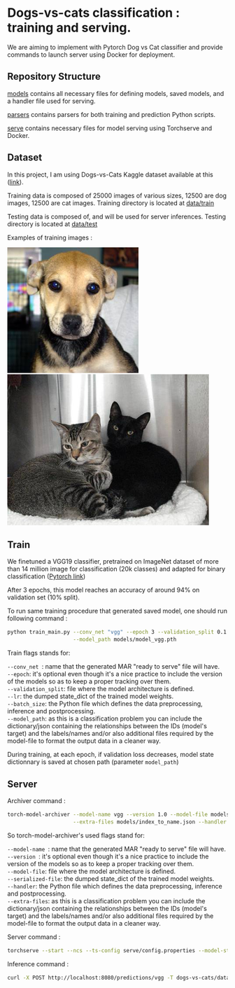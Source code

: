 # Dogs-vs-cats classification : training and serving.

We are aiming to implement with Pytorch Dog vs Cat classifier and provide commands to launch server using Docker for deployment.

## Repository Structure

[models](./models) contains all necessary files for defining models, saved models, and a handler file used for serving.

[parsers](./parsers) contains parsers for both training and prediction Python scripts.

[serve](./serve) contains necessary files for model serving using Torchserve and Docker.

## Dataset

In this project, I am using Dogs-vs-Cats Kaggle dataset available at this ([link](https://www.kaggle.com/c/dogs-vs-cats/data)).

Training data is composed of 25000 images of various sizes, 12500 are dog images, 12500 are cat images. Training directory is located at [data/train](./data/train)

Testing data is composed of, and will be used for server inferences. Testing directory is located at [data/test](./data/test1)

Examples of training images :

![Example of training dog image](./data/train/dog.4.jpg "Example of training dog image") ![Example of training cat image](./data/train/cat.8.jpg "Example of training cat image")

## Train

We finetuned a VGG19 classifier, pretrained on ImageNet dataset of more than 14 million image for classification (20k classes) and adapted for binary classification  ([Pytorch link](https://pytorch.org/vision/main/generated/torchvision.models.vgg19_bn.html))

After 3 epochs, this model reaches an accuracy of around 94% on validation set (10% split).

To run same training procedure that generated saved model, one should run following command :

```bash
python train_main.py --conv_net "vgg" --epoch 3 --validation_split 0.1 --lr 1e-3 --batch_size 32 \
                     --model_path models/model_vgg.pth
```
Train flags stands for:

``--conv_net ``: name that the generated MAR "ready to serve" file will have. \
``--epoch``: it's optional even though it's a nice practice to include the version of the models so as to keep a proper tracking over them.\
``--validation_split``: file where the model architecture is defined.\
``--lr``: the dumped state_dict of the trained model weights.\
``--batch_size``: the Python file which defines the data preprocessing, inference and postprocessing.\
``--model_path``: as this is a classification problem you can include the dictionary/json containing the relationships between the IDs (model's target) and the labels/names and/or also additional files required by the model-file to format the output data in a cleaner way.


During training, at each epoch, if validation loss decreases, model state dictionnary is saved at chosen path (parameter ``model_path``)


## Server

Archiver command : 

```bash
torch-model-archiver --model-name vgg --version 1.0 --model-file models/vgg.py --serialized-file models/model_vgg.pth \
                     --extra-files models/index_to_name.json --handler models/handler.py --export-path serve/model-store -f
```
So torch-model-archiver's used flags stand for:

``--model-name ``: name that the generated MAR "ready to serve" file will have. \
``--version ``: it's optional even though it's a nice practice to include the version of the models so as to keep a proper tracking over them.\
``--model-file``: file where the model architecture is defined.\
``--serialized-file``: the dumped state_dict of the trained model weights.\
``--handler``: the Python file which defines the data preprocessing, inference and postprocessing.\
``--extra-files``: as this is a classification problem you can include the dictionary/json containing the relationships between the IDs (model's target) and the labels/names and/or also additional files required by the model-file to format the output data in a cleaner way.


Server command : 

```bash
torchserve --start --ncs --ts-config serve/config.properties --model-store serve/model-store --models vgg=vgg.mar
```

Inference command :

```bash
curl -X POST http://localhost:8080/predictions/vgg -T dogs-vs-cats/data/test1/1.jpg
```
